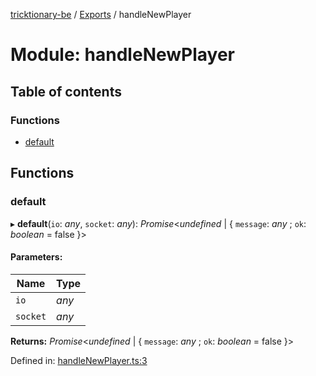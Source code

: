 [tricktionary-be](../README.md) / [Exports](../modules.md) / handleNewPlayer

# Module: handleNewPlayer

## Table of contents

### Functions

- [default](handlenewplayer.md#default)

## Functions

### default

▸ **default**(`io`: *any*, `socket`: *any*): *Promise*<*undefined* \| { `message`: *any* ; `ok`: *boolean* = false }\>

#### Parameters:

Name | Type |
------ | ------ |
`io` | *any* |
`socket` | *any* |

**Returns:** *Promise*<*undefined* \| { `message`: *any* ; `ok`: *boolean* = false }\>

Defined in: [handleNewPlayer.ts:3](https://github.com/story-squad/tricktionary-be/blob/987cc10/src/sockets/handleNewPlayer.ts#L3)
